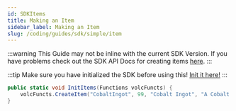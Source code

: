 ```yaml
---
id: SDKItems
title: Making an Item
sidebar_label: Making an Item
slug: /coding/guides/sdk/simple/item
---
```


:::warning
This Guide may not be inline with the current SDK Version. If you have problems check out the SDK API Docs for creating items [here](https://volcsdk.melodicalbuild.com/VolcanoidsSDK/functions#createitem).
:::

:::tip
Make sure you have initialized the SDK before using this! [Init it here!](../SDKInit)
:::

```cs
public static void InitItems(Functions volcFuncts) {
    volcFuncts.CreateItem("CobaltIngot", 99, "Cobalt Ingot", "A Cobalt Ingot", "069306E234D4499C9F5A3526D0E5C4D3", "TitaniumIngot", "Resources/Ingots/CobaltIngot.png");
}
```